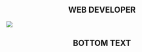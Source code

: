 <h2 style="text-align:center">WEB DEVELOPER</h2>
<img src="https://upload.wikimedia.org/wikipedia/commons/e/e8/Mao_Zedong_portrait.jpg](https://blog.bridgemanimages.com/hs-fs/hubfs/Imported_Blog_Media/mao-poster-revolution1-600x414-1.jpg?width=600&height=414&name=mao-poster-revolution1-600x414-1.jpg">
<h2 style="text-align:center">BOTTOM TEXT</h2>
